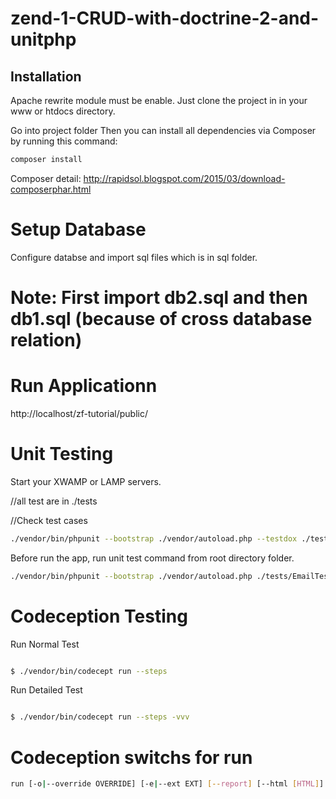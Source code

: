 # zend-1-CRUD-with-doctrine-2-and-unitphp

## Installation

Apache rewrite module must be enable.
Just clone the project in in your www or htdocs directory.

Go into project folder
Then you can install all dependencies via Composer by running this command:
```bash
composer install

```
Composer detail:
http://rapidsol.blogspot.com/2015/03/download-composerphar.html


# Setup Database

Configure databse and import sql files which is in sql folder. 

# Note: First import db2.sql and then db1.sql (because of cross database relation)



# Run Applicationn

http://localhost/zf-tutorial/public/



# Unit Testing 
Start your XWAMP or LAMP servers.

//all test are in ./tests

//Check test cases

```bash
./vendor/bin/phpunit --bootstrap ./vendor/autoload.php --testdox ./tests

```



Before run the app, run unit test command from root directory folder. 

```bash
./vendor/bin/phpunit --bootstrap ./vendor/autoload.php ./tests/EmailTest.php

```

# Codeception Testing
 
Run Normal Test

```bash

$ ./vendor/bin/codecept run --steps 

```


Run Detailed Test

```bash

$ ./vendor/bin/codecept run --steps -vvv

```
# Codeception switchs for run

```bash
run [-o|--override OVERRIDE] [-e|--ext EXT] [--report] [--html [HTML]] [--xml [X                                                                                        ML]] [--tap [TAP]] [--json [JSON]] [--colors] [--no-colors] [--silent] [--steps]                                                                                         [-d|--debug] [--coverage [COVERAGE]] [--coverage-html [COVERAGE-HTML]] [--cover                                                                                        age-xml [COVERAGE-XML]] [--coverage-text [COVERAGE-TEXT]] [--coverage-crap4j [CO                                                                                        VERAGE-CRAP4J]] [--no-exit] [-g|--group GROUP] [-s|--skip SKIP] [-x|--skip-group                                                                                         SKIP-GROUP] [--env ENV] [-f|--fail-fast] [--no-rebuild] [--] [<suite>] [<test>]
```


